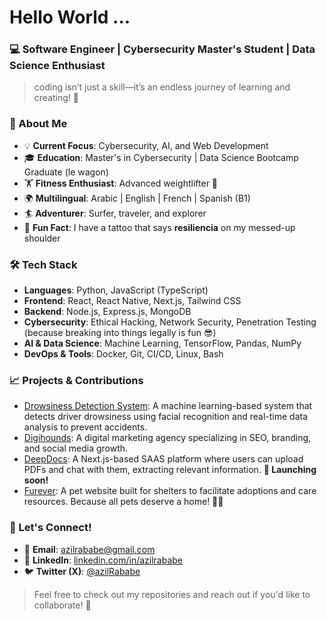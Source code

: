 # Hello World ... 

### 💻 Software Engineer | Cybersecurity Master's Student | Data Science Enthusiast

> coding isn’t just a skill—it’s an endless journey of learning and creating! 🚀

### 🚀 About Me
- 💡 **Current Focus**: Cybersecurity, AI, and Web Development
- 🎓 **Education**: Master's in Cybersecurity | Data Science Bootcamp Graduate (le wagon)
- 🏋️ **Fitness Enthusiast**: Advanced weightlifter 💪
- 🌍 **Multilingual**: Arabic | English | French | Spanish (B1)
- 🏄 **Adventurer**: Surfer, traveler, and explorer
- 🧠 **Fun Fact**: I have a tattoo that says **resiliencia** on my messed-up shoulder

### 🛠️ Tech Stack
- **Languages**: Python, JavaScript (TypeScript)
- **Frontend**: React, React Native, Next.js, Tailwind CSS
- **Backend**: Node.js, Express.js, MongoDB
- **Cybersecurity**: Ethical Hacking, Network Security, Penetration Testing (because breaking into things legally is fun 😎)
- **AI & Data Science**: Machine Learning, TensorFlow, Pandas, NumPy
- **DevOps & Tools**: Docker, Git, CI/CD, Linux, Bash

### 📈 Projects & Contributions
- [Drowsiness Detection System](https://github.com/azilRababe/DrowsyAlertApp): A machine learning-based system that detects driver drowsiness using facial recognition and real-time data analysis to prevent accidents.
- [Digihounds](https://www.digi-hounds.com/): A digital marketing agency specializing in SEO, branding, and social media growth. 
- [DeepDocs](): A Next.js-based SAAS platform where users can upload PDFs and chat with them, extracting relevant information. **🚀 Launching soon!**
- [Furever](https://furever-flax.vercel.app/): A pet website built for shelters to facilitate adoptions and care resources. Because all pets deserve a home! 🐶🐱

### 🤝 Let's Connect!
- 📧 **Email**: [azilrababe@gmail.com](mailto:azilrababe@gmail.com)
- 💼 **LinkedIn**: [linkedin.com/in/azilrababe](https://www.linkedin.com/in/azilrababe)
- 🐦 **Twitter (X)**: [@azilRababe](https://x.com/azilRababe)

> Feel free to check out my repositories and reach out if you'd like to collaborate! 🚀


